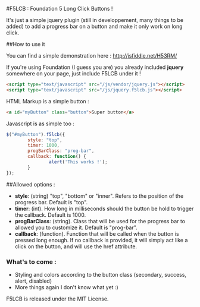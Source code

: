 #F5LCB : Foundation 5 Long Click Buttons !

It's just a simple jquery plugin (still in developpement, many things to be added) to add a progress bar on a button and make it only work on long click.


##How to use it

You can find a simple demonstration here : http://jsfiddle.net/H53RM/

If you're using Foundation (I guess you are) you already included **jquery** somewhere on your page, just include F5LCB under it !

```html
<script type="text/javascript" src="/js/vendor/jquery.js"></script>
<script type="text/javascript" src="/js/jquery.f5lcb.js"></script>
```

HTML Markup is a simple button :

```html
<a id="myButton" class="button">Super button</a>
```

Javascript is as simple too :

```javascript
$("#myButton").f5lcb({
        style: "top",
        timer: 1000,
        progBarClass: "prog-bar",
        callback: function() {
                alert('This works !');
        }
});
```

##Allowed options :

- **style**: (string) "top", "bottom" or "inner". Refers to the position of the progress bar. Default is "top".
- **timer**: (int). How long in milliseconds should the button be hold to trigger the callback. Default is 1000.
- **progBarClass**: (string). Class that will be used for the progress bar to allowed you to customize it. Default is "prog-bar".
- **callback**: (function). Function that will be called when the button is pressed long enough. If no callback is provided, it will simply act like a click on the button, and will use the href attribute.


### What's to come :

- Styling and colors according to the button class (secondary, success, alert, disabled)
- More things again I don't know what yet :)


F5LCB is released under the MIT License.
